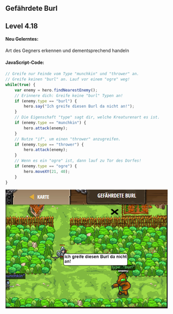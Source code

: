 ## **Gefährdete Burl**
## Level 4.18

#### Neu Gelerntes:
Art des Gegners erkennen und dementsprechend handeln 

[comment]: <> (Was wurde gelernt und wie funktioniert die Technik?)

#### JavaScript-Code:
```js
// Greife nur Feinde vom Type "munchkin" und "thrower" an.
// Greife keinen "burl" an. Lauf vor einem "ogre" weg!
while(true) {
    var enemy = hero.findNearestEnemy(); 
    // Erinnere dich: Greife keine "burl" Typen an!
    if (enemy.type == "burl") {
        hero.say("Ich greife diesen Burl da nicht an!");
    }
    // Die Eigenschaft "type" sagt dir, welche Kreaturenart es ist.
    if (enemy.type == "munchkin") {
        hero.attack(enemy);
    }
    // Nutze "if", um einen "thrower" anzugreifen.
    if (enemy.type == "thrower") {
        hero.attack(enemy);
    }
    // Wenn es ein "ogre" ist, dann lauf zu Tor des Dorfes!
    if (enemy.type == "ogre") {
        hero.moveXY(21, 40);
    }  
}
```
![image](lvl4_18.png)